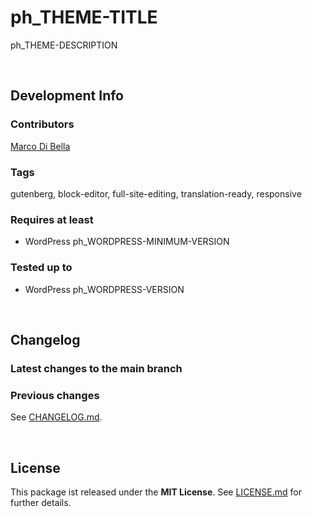 # ph_THEME-TITLE
ph_THEME-DESCRIPTION

<br>

## Development Info

### Contributors
[Marco Di Bella ](https://github.com/mdibella-dev)

### Tags
gutenberg, block-editor, full-site-editing, translation-ready, responsive

### Requires at least

* WordPress ph_WORDPRESS-MINIMUM-VERSION

### Tested up to

* WordPress ph_WORDPRESS-VERSION

<br>

## Changelog

### Latest changes to the main branch


### Previous changes

See [CHANGELOG.md](https://github.com/mdibella-dev/theme-template/blob/main/CHANGELOG.md).

<br>

## License

This package ist released under the **MIT License**. See [LICENSE.md](https://github.com/mdibella-dev/theme-template/blob/main/LICENSE.md) for further details.
